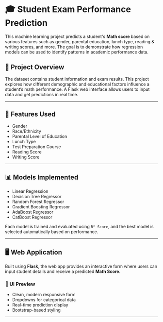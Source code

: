 # 🎓 Student Exam Performance Prediction

This machine learning project predicts a student's **Math score** based on various features such as gender, parental education, lunch type, reading & writing scores, and more. The goal is to demonstrate how regression models can be used to identify patterns in academic performance data.

## 🚀 Project Overview

The dataset contains student information and exam results. This project explores how different demographic and educational factors influence a student’s math performance. A Flask web interface allows users to input data and get predictions in real time.

---

## 🧠 Features Used

- Gender
- Race/Ethnicity
- Parental Level of Education
- Lunch Type
- Test Preparation Course
- Reading Score
- Writing Score

---

## 📊 Models Implemented

- Linear Regression
- Decision Tree Regressor
- Random Forest Regressor
- Gradient Boosting Regressor
- AdaBoost Regressor
- CatBoost Regressor

Each model is trained and evaluated using `R² Score`, and the best model is selected automatically based on performance.

---

## 🖥️ Web Application

Built using **Flask**, the web app provides an interactive form where users can input student details and receive a predicted **Math Score**.

### 🔗 UI Preview
- Clean, modern responsive form
- Dropdowns for categorical data
- Real-time prediction display
- Bootstrap-based styling

---

